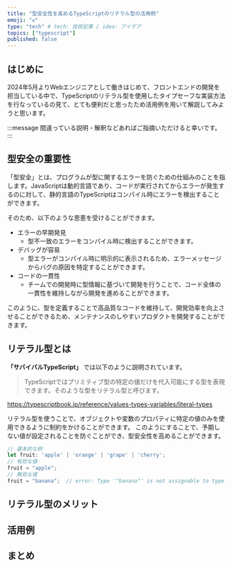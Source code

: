 ```yaml
---
title: "型安全性を高めるTypeScriptのリテラル型の活用例"
emoji: "✊"
type: "tech" # tech: 技術記事 / idea: アイデア
topics: ["typescript"]
published: false
---
```

## はじめに

2024年5月よりWebエンジニアとして働きはじめて、フロントエンドの開発を担当している中で、TypeScriptのリテラル型を使用したタイプセーフな実装方法を行なっているの見て、とても便利だと思ったため活用例を用いて解説してみようと思います。

:::message
間違っている説明・解釈などあればご指摘いただけると幸いです。
:::

## 型安全の重要性

「型安全」とは、プログラムが型に関するエラーを防ぐための仕組みのことを指します。JavaScriptは動的言語であり、コードが実行されてからエラーが発生するのに対して、静的言語のTypeScriptはコンパイル時にエラーを検出することができます。

そのため、以下のような恩恵を受けることができます。

- エラーの早期発見
  - 型不一致のエラーをコンパイル時に検出することができます。
- デバッグが容易
  - 型エラーがコンパイル時に明示的に表示されるため、エラーメッセージからバグの原因を特定することができます。
- コードの一貫性
  - チームでの開発時に型情報に基づいて開発を行うことで、コード全体の一貫性を維持しながら開発を進めることができます。

このように、型を定義することで高品質なコードを維持して、開発効率を向上させることができるため、メンテナンスのしやすいプロダクトを開発することができます。

## リテラル型とは

**「サバイバルTypeScript」** では以下のように説明されています。

> TypeScriptではプリミティブ型の特定の値だけを代入可能にする型を表現できます。そのような型をリテラル型と呼びます。

https://typescriptbook.jp/reference/values-types-variables/literal-types

リテラル型を使うことで、オブジェクトや変数のプロパティに特定の値のみを使用できるように制約をかけることができます。
このようにすることで、予期しない値が設定されることを防ぐことができ、型安全性を高めることができます。

```ts
// 基本的な例
let fruit: 'apple' | 'orange' | 'grape' | 'cherry';
// 有効な値
fruit = "apple";
// 無効な値
fruit = "banana";  // error: Type '"banana"' is not assignable to type '"apple" | "orange" | "grape" | "cherry"'.
```

## リテラル型のメリット

## 活用例

## まとめ
